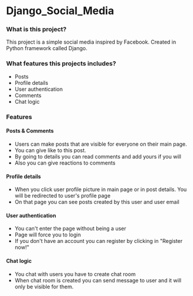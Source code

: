 # Django_Social_Media

### What is this project?

This project is a simple social media inspired by Facebook. Created in Python framework called Django.

### What features this projects includes?

- Posts
- Profile details
- User authentication
- Comments 
- Chat logic

### Features

#### Posts & Comments

- Users can make posts that are visible for everyone on their main page.
- You can give like to this post.
- By going to details you can read comments and add yours if you will
- Also you can give reactions to comments

#### Profile details 

- When you click user profile picture in main page or in post details. You will be redirected to user's profile page
- On that page you can see posts created by this user and user email

#### User authentication

- You can't enter the page without being a user
- Page will force you to login
- If you don't have an account you can register by clicking in "Register now!"

#### Chat logic

- You chat with users you have to create chat room
- When chat room is created you can send message to user and it will only be visible for them.

